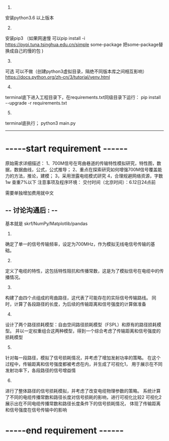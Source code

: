 1.
安装python3.6 以上版本

2. 
安装pip3 
（如果网速慢 可以pip install -i https://pypi.tuna.tsinghua.edu.cn/simple some-package  把some-package替换成自己的慢的包 )

3.
可选  可以不做（创建python3虚拟目录，隔绝不同版本库之间相互影响）
https://docs.python.org/zh-cn/3/tutorial/venv.html

4.

terminal底下进入工程目录下，在requirements.txt同级目录下运行：
pip install --upgrade -r requirements.txt

5.
terminal底执行；
python3 main.py




-------------------



# -----start requirement ------

原始需求详细描述：
1、700M信号在弯曲巷道的传输特性模拟研究，特性图，数据，数据曲线，公式，公式推导；
2、重点在探索研究如何增强700M信号覆盖能力的方法，推论，建模；
3，采用泄露电缆模式研究
4，合理规避网络资源，字数1w 查重7%以下
注意事项及程序环境：
交付时间（北京时间）：6.12日24点前

需要单独增加费用就中文


## -- 讨论沟通后 : --

基本就是 skrf/NumPy/Matplotlib/pandas

1.
确定了单一的信号传输频率，设定为700MHz，作为模拟无线电信号传输的基础。

2.
定义了电缆的特性，这包括特性阻抗和传播常数，这是为了模拟信号在电缆中的传播情况。

3.
构建了由四个点组成的弯曲路径，这代表了可能存在的实际信号传输路线。
同时，计算了各段路径的长度，为后续的传输距离和信号强度的计算做准备

4.
设计了两个路径损耗模型：自由空间路径损耗模型（FSPL）和原有的路径损耗模型。
并以一定权重组合这两种模型，得到一个综合考虑了传输距离和信号强度的损耗模型

5.
针对每一段路径，模拟了信号损耗情况，并考虑了增加发射功率的策略。
在这个过程中，传输距离和信号强度都被考虑在内，并生成了可视化1，
用于展示在不同发射功率下，各段路径的信号增益情

6.
进行了整体路径的信号损耗模拟，并考虑了改变电缆物理参数的策略。
系统计算了不同的电缆传播常数和路径长度对信号损耗的影响，进行可视化比较2
可视化2展示出在不同电缆传播常数和路径长度条件下的信号损耗情况，
体现了传输距离和信号强度在信号传输中的影响




# -----end   requirement ------